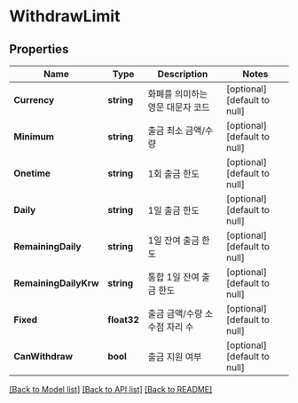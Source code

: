# WithdrawLimit

## Properties
Name | Type | Description | Notes
------------ | ------------- | ------------- | -------------
**Currency** | **string** | 화폐를 의미하는 영문 대문자 코드 | [optional] [default to null]
**Minimum** | **string** | 출금 최소 금액/수량 | [optional] [default to null]
**Onetime** | **string** | 1회 출금 한도 | [optional] [default to null]
**Daily** | **string** | 1일 출금 한도 | [optional] [default to null]
**RemainingDaily** | **string** | 1일 잔여 출금 한도 | [optional] [default to null]
**RemainingDailyKrw** | **string** | 통합 1일 잔여 출금 한도 | [optional] [default to null]
**Fixed** | **float32** | 출금 금액/수량 소수점 자리 수 | [optional] [default to null]
**CanWithdraw** | **bool** | 출금 지원 여부 | [optional] [default to null]

[[Back to Model list]](../README.md#documentation-for-models) [[Back to API list]](../README.md#documentation-for-api-endpoints) [[Back to README]](../README.md)


